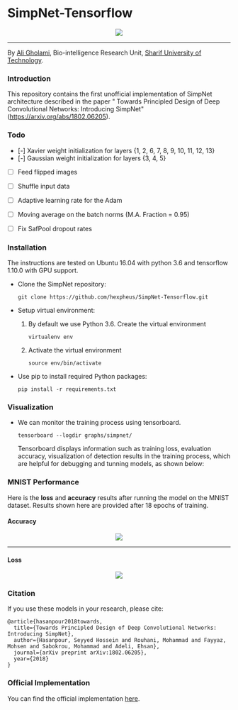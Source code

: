 # SimpNet-Tensorflow

<p align="center">
    <img src="http://uupload.ir/files/1b38_image-2018-09-01.png">
</p>

---

By [Ali Gholami](https://hexpheus.github.io),
Bio-intelligence Research Unit, [Sharif University of Technology](http://www.en.sharif.edu/).

### Introduction

This repository contains the first unofficial implementation of SimpNet architecture described in the paper "
Towards Principled Design of Deep Convolutional Networks: Introducing SimpNet" (https://arxiv.org/abs/1802.06205).

### Todo

- [-] Xavier weight initialization for layers {1, 2, 6, 7, 8, 9, 10, 11, 12, 13}
- [-] Gaussian weight initialization for layers {3, 4, 5}
- [ ] Feed flipped images
- [ ] Shuffle input data
- [ ] Adaptive learning rate for the Adam
- [ ] Moving average on the batch norms (M.A. Fraction = 0.95)
- [ ] Fix SafPool dropout rates


### Installation

The instructions are tested on Ubuntu 16.04 with python 3.6 and tensorflow 1.10.0 with GPU support. 
- Clone the SimpNet	 repository:
    ```Shell
    git clone https://github.com/hexpheus/SimpNet-Tensorflow.git
    ```

- Setup virtual environment:
    1. By default we use Python 3.6. Create the virtual environment
        ```Shell
        virtualenv env
        ```

    2. Activate the virtual environment
        ```Shell
        source env/bin/activate
        ```

- Use pip to install required Python packages:
    ```Shell
    pip install -r requirements.txt
    ```

### Visualization

- We can monitor the training process using tensorboard.
    ```Shell
    tensorboard --logdir graphs/simpnet/
    ```
    Tensorboard displays information such as training loss, evaluation accuracy, visualization of detection results in the training process, which are helpful for debugging and tunning models, as shown below:

### MNIST Performance

Here is the **loss** and **accuracy** results after running the model on the MNIST dataset. Results shown here are provided after 18 epochs of training.

#### Accuracy

<p align="center">
    <img src="https://github.com/hexpheus/SimpNet-Tensorflow/blob/master/result/mnist_acc.png">
</p>

---

#### Loss
<p align="center">
    <img src="https://github.com/hexpheus/SimpNet-Tensorflow/blob/master/result/mnist_loss.png">
</p>

### Citation

If you use these models in your research, please cite:

	@article{hasanpour2018towards,
	  title={Towards Principled Design of Deep Convolutional Networks: Introducing SimpNet},
	  author={Hasanpour, Seyyed Hossein and Rouhani, Mohammad and Fayyaz, Mohsen and Sabokrou, Mohammad and Adeli, Ehsan},
	  journal={arXiv preprint arXiv:1802.06205},
	  year={2018}
	}

### Official Implementation
You can find the official implementation [here](https://github.com/Coderx7/SimpNet).

